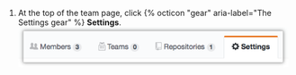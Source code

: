 1. At the top of the team page, click {% octicon "gear" aria-label="The Settings gear" %} **Settings**.
![Team settings tab](/assets/images/help/teams/team-settings-button.png)
